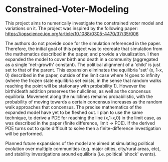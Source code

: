# Constrained-Voter-Modeling
This project aims to numerically investigate the constrained voter model and variations on it. The project was inspired by the following paper:
https://iopscience.iop.org/article/10.1088/0305-4470/37/35/006

The authors do not provide code for the simulation referenced in the paper. Therefore, the initial goal of this project was to recreate that simulation from the mathematics described in the paper, and provide a visualization. I then expanded the model to cover birth and death in a community (aggregated as a single 'net-growth' constant). The political alignment of a 'child' is just set to that of the parent. This expansion eliminates the equilibria 'set' (x, 1-x, 0) described in the paper, outside of the limit case where N goes to infinity (where the frozen state equilibria set exists, in the sense that random walks reaching the point will be stationary with probability 1). However the birth/death addition preserves the nullclines, as well as the concensus equilibria. Movement along the nullclines remains probabilistic, with the probability of moving towards a certain concensus increases as the random walk approaches that concensus. The precise mathematics of the expanded model have yet to be fleshed out. I plan to use the same technique, to derive a PDE for reaching the line (x,1-x,0) in the limit case, as was described in the paper (finite difference, limit -> PDE). If the derived PDE turns out to quite difficult to solve then a finite-difference investigation will be performed.

Planned future expansions of the model are aimed at simulating political evolution over multiple communities (e.g. major cities, city/rural areas, etc), and stability investigations around equilibria (i.e. political 'shock' events).
